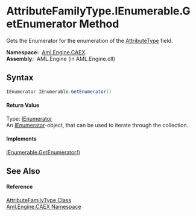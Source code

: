 AttributeFamilyType.IEnumerable.GetEnumerator Method
====================================================
Gets the Enumerator for the enumeration of the [AttributeType][1] field.

  **Namespace:**  [Aml.Engine.CAEX][2]  
  **Assembly:**  AML.Engine (in AML.Engine.dll)

Syntax
------

```csharp
IEnumerator IEnumerable.GetEnumerator()
```

#### Return Value
Type: [IEnumerator][3]  
 An [IEnumerator][3]-object, that can be used to iterate through the collection.. 
#### Implements
[IEnumerable.GetEnumerator()][4]  


See Also
--------

#### Reference
[AttributeFamilyType Class][5]  
[Aml.Engine.CAEX Namespace][2]  

[1]: AttributeType.md
[2]: ../README.md
[3]: https://docs.microsoft.com/dotnet/api/system.collections.ienumerator
[4]: https://docs.microsoft.com/dotnet/api/system.collections.ienumerable.getenumerator#System_Collections_IEnumerable_GetEnumerator
[5]: README.md
[6]: https://www.automationml.org
[7]: ../../icons/logoShade.png